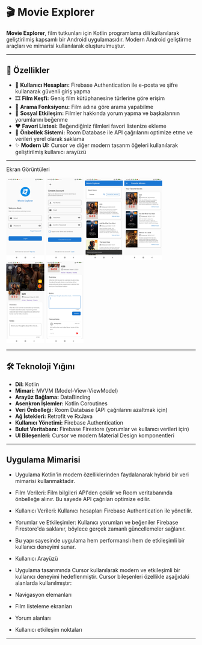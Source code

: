 # 🎬 Movie Explorer

**Movie Explorer**, film tutkunları için Kotlin programlama dili kullanılarak geliştirilmiş kapsamlı bir Android uygulamasıdır. Modern Android geliştirme araçları ve mimarisi kullanılarak oluşturulmuştur.

---

## 🚀 Özellikler

- 🔐 **Kullanıcı Hesapları:** Firebase Authentication ile e-posta ve şifre kullanarak güvenli giriş yapma  
- 🎞️ **Film Keşfi:** Geniş film kütüphanesine türlerine göre erişim  
- 🔎 **Arama Fonksiyonu:** Film adına göre arama yapabilme  
- 💬 **Sosyal Etkileşim:** Filmler hakkında yorum yapma ve başkalarının yorumlarını beğenme  
- ❤️ **Favori Listesi:** Beğendiğiniz filmleri favori listenize ekleme 
- 🧠 **Önbellek Sistemi:** Room Database ile API çağrılarını optimize etme ve verileri yerel olarak saklama  
- ✨ **Modern UI:** Cursor ve diğer modern tasarım öğeleri kullanılarak geliştirilmiş kullanıcı arayüzü  

---
Ekran Görüntüleri

<img src="screenshots/GirisEkrani.jpg" alt="Ana Ekran" width="20%" />
<img src="screenshots/KullaniciKayitEkrani.jpg" alt="Kullanıcı Kayıt Ekranı" width="20%" />
<img src="screenshots/FilmlerEkrani.jpg" alt="Film Ekranı" width="20%" />
<img src="screenshots/FavoriFilmlerEkrani.jpg" alt="Favori Film Ekranı" width="20%" />
<img src="screenshots/FilmDetayEkrani.jpg" alt="Film Detay Ekranı" width="20%" />
<img src="screenshots/NotEkrani.jpg" alt="Not Ekleme Ekranı" width="20%" />



---
## 🛠️ Teknoloji Yığını

- **Dil:** Kotlin  
- **Mimari:** MVVM (Model-View-ViewModel)  
- **Arayüz Bağlama:** DataBinding  
- **Asenkron İşlemler:** Kotlin Coroutines  
- **Veri Önbelleği:** Room Database (API çağrılarını azaltmak için)  
- **Ağ İstekleri:** Retrofit ve RxJava  
- **Kullanıcı Yönetimi:** Firebase Authentication  
- **Bulut Veritabanı:** Firebase Firestore (yorumlar ve kullanıcı verileri için)  
- **UI Bileşenleri:** Cursor ve modern Material Design komponentleri  
---
## Uygulama Mimarisi
- Uygulama Kotlin'in modern özelliklerinden faydalanarak hybrid bir veri mimarisi kullanmaktadır.

- Film Verileri: Film bilgileri API'den çekilir ve Room veritabanında önbelleğe alınır. Bu sayede API çağrıları optimize edilir.
- Kullanıcı Verileri: Kullanıcı hesapları Firebase Authentication ile yönetilir.
- Yorumlar ve Etkileşimler: Kullanıcı yorumları ve beğeniler Firebase Firestore'da saklanır, böylece gerçek zamanlı güncellemeler sağlanır.

- Bu yapı sayesinde uygulama hem performanslı hem de etkileşimli bir kullanıcı deneyimi sunar.
- Kullanıcı Arayüzü
- Uygulama tasarımında Cursor kullanılarak modern ve etkileşimli bir kullanıcı deneyimi hedeflenmiştir. Cursor bileşenleri özellikle aşağıdaki alanlarda kullanılmıştır:
- Navigasyon elemanları
- Film listeleme ekranları
- Yorum alanları
- Kullanıcı etkileşim noktaları
---
